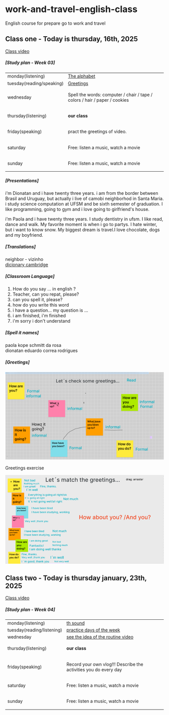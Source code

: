 # work-and-travel-english-class

English course for prepare go to work and travel

<link rel="stylesheet" href="https://cdnjs.cloudflare.com/ajax/libs/font-awesome/6.5.2/css/all.min.css">

## Class one - Today is thursday, 16th, 2025

<a href="https://www.youtube.com/watch?v=7c7Wrp4-6eg">Class video</a>

<h5>[Study plan - Week 03]</h5>
<table>
    <tr>
        <td>monday(listening)</td>
        <td><a href="https://www.youtube.com/watch?v=fNRbpSKf0-Q">The alphabet</a></td>
        <td><i class="fa-solid fa-check" style="color:green;"></i></td>
    </tr>
    <tr>
        <td>tuesday(reading/speaking)</td>
        <td><a href="https://www.youtube.com/watch?v=h2LhsO7aVmM">Greetings</a></td>
        <td><i class="fa-solid fa-check" style="color:green;"></i></td>
    </tr>
    <tr>
        <td>wednesday</td>
        <td><p>Spell the words: computer /  chair / tape / colors / hair / paper / cookies</p></td>
        <td><i class="fa-solid fa-check" style="color:green;"></i></td>
    </tr>
    <tr>
        <td>thursday(listening)</td>
        <td><p><strong>our class</strong></p></td>
        <td><i class="fa-solid fa-check" style="color:green;"></i></td>
    </tr>
    <tr>
        <td>friday(speaking)</td>
        <td><p>pract the greetings of video.</p></td>
        <td><i class="fa-solid fa-check" style="color:green;"></i></td>
    </tr>
    <tr>
        <td>saturday</td>
        <td><p>Free: listen a music, watch a movie</p></td>
        <td><i class="fa-solid fa-check" style="color:green;"></i></td>
    </tr>
    <tr>
        <td>sunday</td>
        <td><p>Free: listen a music, watch a movie</p></td>
        <td><i class="fa-solid fa-check" style="color:green;"></i></td>
    </tr>
</table>

<h5>[Presentations]</h5>
<p>
    i'm Dionatan and i have twenty three years. i am from the border between Brasil and Uruguay, but actually i live of camobi neighborhod in Santa Maria. i study science computation at UFSM  and be sixth semester of graduation. I like programming, going to gym and i love going to girlfriend's house.
</p>

<p>
    i'm Paola and i have twenty three years. I study dentistry in ufsm. I like read, dance and walk. My favorite moment is when i go to partys. I hate winter, but i want to know snow. My biggest dream is travel.I love chocolate, dogs and my boyfriend. 
</p>

<h5>[Translations]</h5>
<p>neighbor - vizinho <br/>
<a href="https://dictionary.cambridge.org/">dicionary cambridge</a>
</p>

<h5>[Classroom Language]</h5>
<ol>
    <li>How do you say ... in english ?</li>
    <li>Teacher, can you repat, please?</li>
    <li>can you spell it, please?</li>
    <li>how do you write this word</li>
    <li>i have a question... my question is ...</li>
    <li>i am finished, i'm finished</li>
    <li>i'm sorry i don't understand</li>
</ol>

<h5>[Spell it names]</h5>
<p>paola kope schmitt da rosa<br/>
dionatan eduardo correa rodrigues </p>

<h5>[Greetings]</h5>
<img src="./images/greetings.png" alt="greetings">
<p>Greetings exercise </p>
<img src="./images/exercise-greetings.png" alt="exercise-greetings">

## Class two - Today is thursday january, 23th, 2025

<a href="https://www.youtube.com/watch?v=qISsAtPmPB4">Class video</a>

<h5>[Study plan - Week 04]</h5>
<table>
    <tr>
        <td>monday(listening)</td>
        <td><a href="https://www.youtube.com/watch?v=qC0l6GQZtM4">th sound</a></td>
        <td><i class="fa-solid fa-check" style="color:green;"></i></td>
    </tr>
    <tr>
        <td>tuesday(reading/listening)</td>
        <td><a href="https://www.liveworksheets.com/w/en/english-second-language-esl/256436">practice days of the week</a></td>
        <td><i class="fa-solid fa-x" style="color:red;"></i></td>
    </tr>
    <tr>
        <td>wednesday</td>
        <td><a href="https://www.youtube.com/watch?v=xlCBWlsKZXY">see the idea of the routine video</a></td>
        <td><i class="fa-solid fa-x" style="color:red;"></i></td>
    </tr>
    <tr>
        <td>thursday(listening)</td>
        <td><p><strong>our class</strong></p></td>
        <td><i class="fa-solid fa-x" style="color:red;"></i></td>
    </tr>
    <tr>
        <td>friday(speaking)</td>
        <td><p>Record your own vlog!!! Describe the activities you do every day</p></td>
        <td><i class="fa-solid fa-x" style="color:red;"></i></td>
    </tr>
    <tr>
        <td>saturday</td>
        <td><p>Free: listen a music, watch a movie</p></td>
        <td><i class="fa-solid fa-x" style="color:red;"></i></td>
    </tr>
    <tr>
        <td>sunday</td>
        <td><p>Free: listen a music, watch a movie</p></td>
        <td><i class="fa-solid fa-x" style="color:red;"></i></td>
    </tr>
</table>
